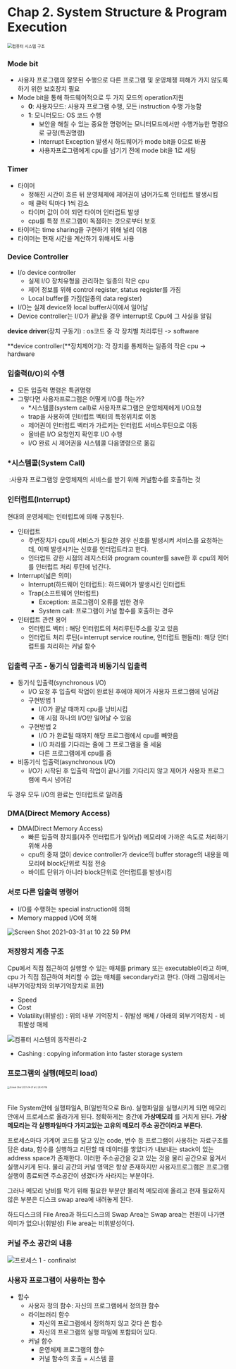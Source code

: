 # Chap 2. System Structure & Program Execution

<img src="https://media.vlpt.us/images/infoqoch/post/c380970b-14ae-4d07-a5de-b67dd5b60b82/1.jpg" alt="컴퓨터 시스템 구조" style="zoom:67%;" />

### Mode bit

- 사용자 프로그램의 잘못된 수행으로 다른 프로그램 및 운영체젱 피해가 가지 않도록 하기 위한 보호장치 필요
- Mode bit을 통해 하드웨어적으로 두 가지 모드의 operation지원
  - **0**: 사용자모드: 사용자 프로그램 수행, 모든 instruction 수행 가능함
  - **1**: 모니터모드: OS 코드 수행
    - 보안을 해칠 수 있는 중요한 명령어는 모니터모드에서만 수행가능한 명령으로 규정(특권명령)
    - Interrupt Exception 발생시 하드웨어가 mode bit을 0으로 바꿈
    - 사용자프로그램에게 cpu를 넘기기 전에 mode bit을 1로 세팅

### Timer

- 타이머
  - 정해진 시간이 흐른 뒤 운영체제에 제어권이 넘어가도록 인터럽트 발생시킴
  - 매 클럭 틱마다 1씩 감소
  - 타이머 값이 0이 되면 타이머 인터럽트 발생
  - cpu를 특정 프로그램이 독점하는 것으로부터 보호
- 타이머는 time sharing을 구현하기 위해 널리 이용
- 타이머는 현재 시간을 계산하기 위해서도 사용

### Device Controller

- I/o device controller
  - 실제 I/O 장치유형을 관리하는 일종의 작은 cpu
  - 제어 정보를 위해 control register, status register를 가짐
  - Local buffer를 가짐(일종의 data register)
- I/O는 실제 device와 local buffer사이에서 일어남
- Device controller는 I/O가 끝났을 경우 interrupt로 Cpu에 그 사실을 알림



**device driver**(장치 구동기) : os코드 중 각 장치별 처리루틴 -> software

**device controller(**장치제어기): 각 장치를 통제하는 일종의 작은 cpu -> hardware

### 입출력(I/O)의 수행

- 모든 입출력 명령은 특권명령
- 그렇다면 사용자프로그램은 어떻게 I/O를 하는가?
  - *시스템콜(system call)로 사용자프로그램은 운영체제에게 I/O요청
  - trap을 사용하여 인터럽트 벡터의 특정위치로 이동
  - 제어권이 인터럽트 벡터가 가르키는 인터럽트 서비스루틴으로 이동
  - 올바른 I/O 요청인지 확인후 I/O 수행
  - I/O 완료 시 제어권을 시스템콜 다음명령으로 옮김

### *시스템콜(System Call)

​	:사용자 프로그램잉 운영체제의 서비스를 받기 위해 커널함수를 호출하는 것

### 인터럽트(Interrupt)

현대의 운영체제는 인터럽트에 의해 구동된다. 

- 인터럽트
  - 주변장치가 cpu의 서비스가 필요한 경우 신호를 발생시켜 서비스를 요청하는데, 이때 발생시키는 신호를 인터럽트라고 한다.
  - 인터럽트 강한 시점의 레지스터와 program counter를 save한 후 cpu의 제어를 인터럽트 처리 루틴에 넘긴다.
- Interrupt(넓은 의미)
  - Interrupt(하드웨어 인터럽트): 하드웨어가 발생시킨 인터럽트
  - Trap(소프트웨어 인터럽트)
    - Exception: 프로그램이 오류를 범한 경우
    - System call: 프로그램이 커널 함수를 호출하는 경우
- 인터럽트 관련 용어
  - 인터럽트 벡터 : 해당 인터럽트의 처리루틴주소를 갖고 있음
  - 인터럽트 처리 루틴(=interrupt service routine, 인터럽트 핸들러): 해당 인터럽트를 처리하는 커널 함수



### 입출력 구조 - 동기식 입출력과 비동기식 입출력

- 동기식 입출력(synchronous I/O)
  - I/O 요청 후 입출력 작업이 완료된 후에야 제어가 사용자 프로그램에 넘어감
  - 구현방법 1
    - I/O가 끝날 때까지 cpu를 낭비시킴
    - 매 시점 하나의 I/O만 일어날 수 있음
  - 구현방법 2
    - I/O 가 완료될 때까지 해당 프로그램에서 cpu를 빼앗음
    - I/O 처리를 기다리는 줄에 그 프로그램을 줄 세움
    - 다른 프로그램에게 cpu를 줌
- 비동기식 입출력(asynchronous I/O)
  - I/O가 시작된 후 입출력 작업이 끝나기를 기다리지 않고 제어가 사용자 프로그램에 즉시 넘어감

두 경우 모두 I/O의 완료는 인터럽트로 알려줌

### DMA(Direct Memory Access)

- DMA(Direct Memory Access)
  - 빠른 입출력 장치를(자주 인터럽트가 일어남) 메모리에 가까운 속도로 처리하기 위해 사용
  - cpu의 중재 없이 device controller가 device의 buffer storage의 내용을 메모리에 block단위로 직접 전송
  - 바이트 단위가 아니라 block단위로 인터럽트를 발생시킴

### 서로 다른 입출력 명령어

- I/O를 수행하는 special instruction에 의해
- Memory mapped I/O에 의해

 ![Screen Shot 2021-03-31 at 10 22 59 PM](https://user-images.githubusercontent.com/72622744/113266940-c2afe800-9310-11eb-891a-77f462667174.png)



### 저장장치 계층 구조

Cpu에서 직접 접근하여 실행할 수 있는 매체를 primary 또는  executable이라고 하며, cpu 가 직접 접근하여 처리할 수 없는 매체를 secondary라고 한다. (아래 그림에서는 내부기억장치와 외부기억장치로 표현)

- Speed
- Cost
- Volatility(휘발성) :  위의 내부 기억장치 - 휘발성 매체 /  아래의 외부기억장치 - 비휘발성 매체

![컴퓨터 시스템의 동작원리-2](https://eunhyejung.github.io/assets/contents/content03.PNG)

  - Cashing : copying information into faster storage system

    

### 프로그램의 실행(메모리 load)

###### <img src="/Users/johyeonyoon/Downloads/Screen Shot 2021-04-01 at 2.26.45 PM.png" alt="Screen Shot 2021-04-01 at 2.26.45 PM" style="zoom: 33%;" />



File System안에 실행파일A, B(일반적으로 Bin). 실행파일을 실행시키게 되면 메모리안에서 프로세스로 올라가게 된다. 정확하게는 중간에 **가상메모리** 를 거치게 된다. **가상메모리는 각 실행파일마다 가지고있는 고유의 메모리 주소 공간이라고 부른다.**

프로세스마다 기계어 코드를 담고 있는 code, 변수 등 프로그램이 사용하는 자료구조를 담은 data, 함수를 실행하고 리턴할 때 데이터를 쌓았다가 내보내는 stack이 있는 address space가 존재한다.  이러한 주소공간을 갖고 있는 것을 물리 공간으로 옮겨서 실행시키게 된다. 물리 공간의 커널 영역은 항상 존재하지만 사용자프로그램은 프로그램 실행이 종료되면 주소공간이 생겼다가 사라지는 부분이다. 

그러나 메모리 낭비를 막기 위해 필요한 부분만 물리적 메모리에 올리고 현재 필요하지 않은 부분은 디스크 swap area에 내려놓게 된다.

하드디스크의 File Area과 하드디스크의 Swap Area는 Swap area는 전원이 나가면 의미가 없으나(휘발성) File area는 비휘발성이다. 


### 커널 주소 공간의 내용

![프로세스 1 - confinalst](https://kouzie.github.io/assets/OS/OS_3_2.png)





### 사용자 프로그램이 사용하는 함수

- 함수
  - 사용자 정의 함수: 자신의 프로그램에서 정의한 함수
  - 라이브러리 함수
    - 자신의 프로그램에서 정의하지 않고 갖다 쓴 함수
    - 자신의 프로그램의 실행 파일에 포함되어 있다.
  - 커널 함수
    - 운영체제 프로그램의 함수
    - 커널 함수의 호출 = 시스템 콜